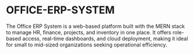 # OFFICE-ERP-SYSTEM
The Office ERP System is a web-based platform built with the MERN stack to manage HR, finance, projects, and inventory in one place. It offers role-based access, real-time dashboards, and cloud deployment, making it ideal for small to mid-sized organizations seeking operational efficiency.
